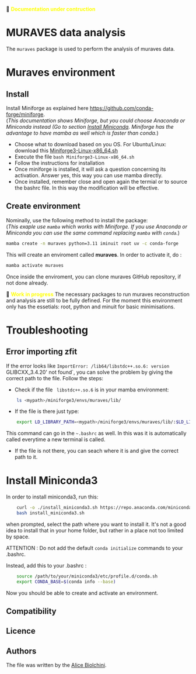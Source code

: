 :construction: <span style="color:yellow">**Documentation under contruction** </span>

MURAVES data analysis
========================

The `muraves` package is used to perform the analysis of muraves data.


# Muraves environment

## Install

Install Miniforge as explained here https://github.com/conda-forge/miniforge. \
(*This documentation shows Miniforge, but you could choose Anaconda or Miniconda instead (Go to section [Install Miniconda](https://gitlab.cern.ch/LHCb-RD/ewp-bd2ksteeangular-legacy/-/tree/master/b2kstll?ref_type=heads#install-miniconda3). Miniforge has the advantage to have mamba as well which is faster than conda.*)

* Choose what to download based on you OS. For Ubuntu/Linux: download this [Miniforge3-Linux-x86_64.sh](https://github.com/conda-forge/miniforge/releases/latest/download/Miniforge3-Linux-x86_64.sh)
* Execute the file `bash Miniforge3-Linux-x86_64.sh`
* Follow the instructions for installation
* Once miniforge is installed, it will ask a question concerning its activation. Answer yes, this way you can use mamba directly.
* Once installed, remember close and open again the termial or to source the bashrc file. In this way the modification will be effective.


## Create environment

Nominally, use the following method to install the package:\
    (*This exaple use `mamba` which works with Miniforge. If you use Anaconda or Miniconda you can use the same command replacing `mamba` with `conda`.*)

``` bash
mamba create -n muraves python=3.11 iminuit root uv -c conda-forge
``` 

This will create an enviroment called **muraves**. In order to activate it, do :

```bash
mamba activate muraves
```
Once inside the enviroment, you can clone muraves GitHub repository, if not done already.

:construction: <span style="color:yellow">**Work in progress** </span>
The necessary packages to run muraves reconstruction and analysis are still to be fully defined. For the moment this environment only has the essetials: root, python and minuit for basic minimisations.


# Troubleshooting

## Error importing zfit

If the error looks like `ImportError: /lib64/libstdc++.so.6: version `GLIBCXX_3.4.20' not found`, you can solve the problem by giving the correct path to the file. Follow the steps:
* Check if the file ` libstdc++.so.6` is in your mamba environment: 

```bash
    ls <mypath>/miniforge3/envs/muraves/lib/
```
* If the file is there just type:

```bash
    export LD_LIBRARY_PATH=<mypath>/miniforge3/envs/muraves/lib/:$LD_LIBRARY_PATH
```

This command can go in the `~.bashrc` as well. In this was it is automatically called everytime a new terminal is called.

* If the file is not there, you can seach where it is and give the correct path to it.

# Install Miniconda3

In order to install miniconda3, run this:

```bash
    curl -o ./install_miniconda3.sh https://repo.anaconda.com/miniconda/Miniconda3-latest-Linux-x86_64.sh
    bash install_miniconda3.sh
```
when prompted, select the path where you want to install it. It's not a good idea to install that in your home folder, but rather in a place not too limited by space. 

ATTENTION : Do not add the default ``conda initialize`` commands to your .bashrc.

Instead, add this to your .bashrc :

```bash
    source /path/to/your/miniconda3/etc/profile.d/conda.sh
    export CONDA_BASE=$(conda info --base)
```
Now you should be able to create and activate an environment.

Compatibility
-------------

Licence
-------

Authors
-------

The file was written by the [Alice Biolchini](mailto:alice.biolchini@uclouvain.be).
